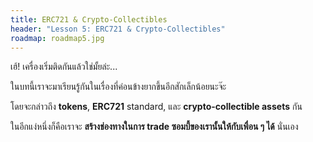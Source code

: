 ```yaml
---
title: ERC721 & Crypto-Collectibles
header: "Lesson 5: ERC721 & Crypto-Collectibles"
roadmap: roadmap5.jpg
---
```


เฮ้! เครื่องเริ่มติดกันแล้วใช่มั้ยล่ะ...

ในบทนี้เราจะมาเรียนรู้กันในเรื่องที่ค่อนข้างยากขึ้นอีกสักเล็กน้อยนะจ๊ะ

โดยจะกล่าวถึง **tokens**, **ERC721** standard, และ **crypto-collectible assets** กัน

ในอีกแง่หนึ่งก็คือเราจะ **สร้างช่องทางในการ trade ซอมบี้ของเรานั้นให้กับเพื่อน ๆ ได้** นั่นเอง

